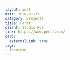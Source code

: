 ```yaml
---
layout: post
date: 2019-01-21
category: projects
title: Portt
client: Studio For
link: https://www.portt.com/
card:
  externalLink: true
tags: 
- frontend
---
```


